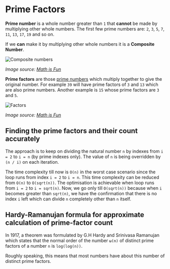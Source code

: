 # Prime Factors

**Prime number** is a whole number greater than `1` that **cannot** be made by multiplying other whole numbers. The first few prime numbers are: `2`, `3`, `5`, `7`, `11`, `13`, `17`, `19` and so on.

If we **can** make it by multiplying other whole numbers it is a **Composite Number**.

![Composite numbers](https://www.mathsisfun.com/numbers/images/prime-composite.svg)

_Image source: [Math is Fun](https://www.mathsisfun.com/prime-factorization.html)_

**Prime factors** are those [prime numbers](https://en.wikipedia.org/wiki/Prime_number) which multiply together to give the original number. For example `39` will have prime factors of `3` and `13` which are also prime numbers. Another example is `15` whose prime factors are `3` and `5`.

![Factors](https://www.mathsisfun.com/numbers/images/factor-2x3.svg)

_Image source: [Math is Fun](https://www.mathsisfun.com/prime-factorization.html)_

## Finding the prime factors and their count accurately

The approach is to keep on dividing the natural number `n` by indexes from `i = 2` to `i = n` (by prime indexes only). The value of `n` is being overridden by `(n / i)` on each iteration.

The time complexity till now is `O(n)` in the worst case scenario since the loop runs from index `i = 2` to `i = n`. This time complexity can be reduced from `O(n)` to `O(sqrt(n))`. The optimisation is achievable when loop runs from `i = 2` to `i = sqrt(n)`. Now, we go only till `O(sqrt(n))` because when `i` becomes greater than `sqrt(n)`, we have the confirmation that there is no index `i` left which can divide `n` completely other than `n` itself.

## Hardy-Ramanujan formula for approximate calculation of prime-factor count

In 1917, a theorem was formulated by G.H Hardy and Srinivasa Ramanujan which states that the normal order of the number `ω(n)` of distinct prime factors of a number `n` is `log(log(n))`.

Roughly speaking, this means that most numbers have about this number of distinct prime factors.
